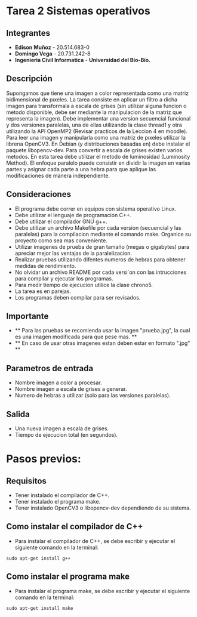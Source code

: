 # Tarea 2 Sistemas operativos

## Integrantes
- **Edison Muñoz** -  20.514.683-0
- **Domingo Vega** -  20.731.242-8
- **Ingenieria Civil Informatica** - **Universidad del Bío-Bío.**

## Descripción
Supongamos que tiene una imagen a color representada como una matriz bidimensional de pıxeles.
La tarea consiste en aplicar un filtro a dicha imagen para transformala a escala de grises (sin utilizar alguna funcion o metodo disponible, debe ser mediante la manipulacion de la matriz que representa la imagen).
Debe implementar una version secuencial funcional y dos versiones paralelas, una de ellas utilizando la clase thread1 y otra utilizando la API OpenMP2 (Revisar practicos de la Leccion 4 en moodle).
Para leer una imagen y manipularla como una matriz de pıxeles utilizar la librerıa OpenCV3.
En Debian (y distribuciones basadas en) debe instalar el paquete libopencv-dev.
Para convertir a escala de grises existen varios metodos.
En esta tarea debe utilizar el metodo de luminosidad (Luminosity Method).
El enfoque paralelo puede consistir en dividir la imagen en varias partes y asignar cada parte a una hebra para que aplique las modificaciones de manera independiente.

## Consideraciones
* El programa debe correr en equipos con sistema operativo Linux.
* Debe utilizar el lenguaje de programacion C++.
* Debe utilizar el compilador GNU g++.
* Debe utilizar un archivo Makefile por cada version (secuencial y las paralelas) para la compilacion mediante el comando make. Organice su proyecto como sea mas conveniente.
* Utilizar imagenes de prueba de gran tamaño (megas o gigabytes) para apreciar mejor las ventajas de la paralelizacion.
* Realizar pruebas utilizando difentes numeros de hebras para obtener medidas de rendimiento.
* No olvidar un archivo README por cada versi´on con las intrucciones para compilar y ejecutar los programas.
* Para medir tiempo de ejecucion utilice la clase chrono5.
* La tarea es en parejas.
* Los programas deben compilar para ser revisados.
 ## Importante
* ** Para las pruebas se recomienda usar la imagen "prueba.jpg", la cual es una imagen modificada para que pese mas. **
* ** En caso de usar otras imagenes estan deben estar en formato ".jpg" **

## Parametros de entrada
* Nombre imagen a color a procesar.
* Nombre imagen a escala de grises a generar.
* Numero de hebras a utilizar (solo para las versiones paralelas).

## Salida
* Una nueva imagen a escala de grises.
* Tiempo de ejecucion total (en segundos).

# Pasos previos:

## Requisitos
* Tener instalado el compilador de C++.
* Tener instalado el programa make.
* Tener instalado OpenCV3 o libopencv-dev dependiendo de su sistema.

## Como instalar el compilador de C++
* Para instalar el compilador de C++, se debe escribir y ejecutar el siguiente comando en la terminal:
```
sudo apt-get install g++
```

## Como instalar el programa make
* Para instalar el programa make, se debe escribir y ejecutar el siguiente comando en la terminal:
```
sudo apt-get install make
```
